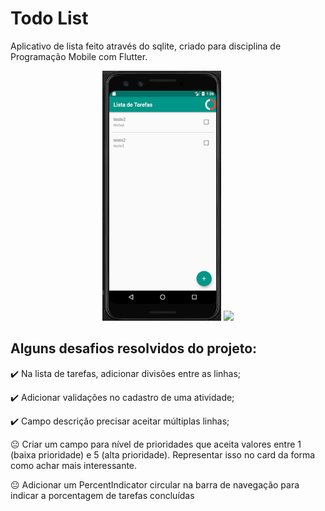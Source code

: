 # Todo List

Aplicativo de lista feito através do sqlite, criado para disciplina de Programação Mobile com Flutter.

<p align="center">
    <img src="https://github.com/MateusPalomo/Todo-List/blob/master/images/screen1.PNG" height="400"/>
    <img src="https://github.com/MateusPalomo/Todo-List/blob/master/images/screen2.PNG" height="400"/>

</p>


## Alguns desafios resolvidos do projeto:

:heavy_check_mark: Na lista de tarefas, adicionar divisões entre as linhas;

:heavy_check_mark: Adicionar validações no cadastro de uma atividade;

:heavy_check_mark: Campo descrição precisar aceitar múltiplas linhas;

😐 Criar um campo para nível de prioridades que aceita valores entre 1 (baixa prioridade) e 5 (alta prioridade). Representar isso no card da forma como achar mais interessante.

😐 Adicionar um PercentIndicator circular na barra de navegação para indicar a porcentagem de tarefas concluídas
